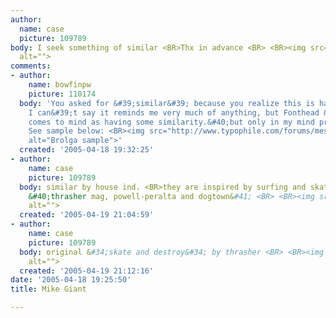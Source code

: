 ```yaml
---
author:
  name: case
  picture: 109789
body: I seek something of similar <BR>Thx in advance <BR> <BR><img src="http://www.typophile.com/forums/messages/83/70041.gif"
  alt="">
comments:
- author:
    name: bowfinpw
    picture: 110174
  body: 'You asked for &#39;similar&#39; because you realize this is hand-lettered.
    I can&#39;t say it reminds me very much of anything, but Fonthead &#39;Brolga&#39;
    comes to mind as having some similarity.&#40;but only in my mind probably&#41;.
    See sample below: <BR><img src="http://www.typophile.com/forums/messages/83/70045.gif"
    alt="Brolga sample">'
  created: '2005-04-18 19:32:25'
- author:
    name: case
    picture: 109789
  body: similar by house ind. <BR>they are inspired by surfing and skateboards cultur
    &#40;thrasher mag, powell-peralta and dogtown&#41; <BR> <BR><img src="http://www.typophile.com/forums/messages/83/70212.jpg"
    alt="">
  created: '2005-04-19 21:04:59'
- author:
    name: case
    picture: 109789
  body: original &#34;skate and destroy&#34; by thrasher <BR> <BR><img src="http://www.typophile.com/forums/messages/83/70215.jpg"
    alt="">
  created: '2005-04-19 21:12:16'
date: '2005-04-18 19:25:50'
title: Mike Giant

---
```

